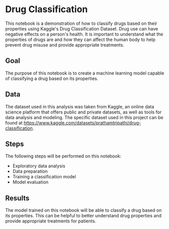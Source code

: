 # Drug Classification
This notebook is a demonstration of how to classify drugs based on their properties using Kaggle's Drug Classification Dataset.
Drug use can have negative effects on a person's health. It is important to understand what the properties of drugs are and how they can affect the human body to help prevent drug misuse and provide appropriate treatments.

## Goal
The purpose of this notebook is to create a machine learning model capable of classifying a drug based on its properties.

## Data

The dataset used in this analysis was taken from Kaggle, an online data science platform that offers public and private datasets, as well as tools for data analysis and modeling. The specific dataset used in this project can be found at https://www.kaggle.com/datasets/prathamtripathi/drug-classification.

## Steps
The following steps will be performed on this notebook:

- Exploratory data analysis
- Data preparation
- Training a classification model
- Model evaluation

## Results
The model trained on this notebook will be able to classify a drug based on its properties. This can be helpful to better understand drug properties and provide appropriate treatments for patients.
